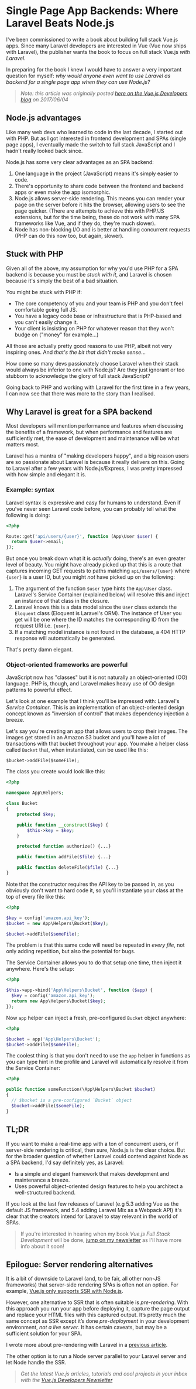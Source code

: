 # Single Page App Backends: Where Laravel Beats Node.js

I've been commissioned to write a book about building full stack Vue.js apps. Since many Laravel developers are interested in Vue (Vue now ships with Laravel), the publisher wants the book to focus on full stack Vue.js *with Laravel*.

In preparing for the book I knew I would have to answer a very important question for myself: *why would anyone even want to use Laravel as backend for a single page app when they can use Node.js?*

> *Note: this article was originally posted [here on the Vue.js Developers blog](http://vuejsdevelopers.com/2017/06/04/vue-js-backend-laravel-beats-node/?jsdojo_id=cjs_lbn) on 2017/06/04*

## Node.js advantages

Like many web devs who learned to code in the last decade, I started out with PHP. But as I got interested in frontend development and SPAs (single page apps), I eventually made the switch to full stack JavaScript and I hadn't really looked back since.

Node.js has some very clear advantages as an SPA backend:

1. One language in the project (JavaScript) means it's simply easier to code.
1. There's opportunity to share code between the frontend and backend apps or even make the app isomorphic.
1. Node.js allows server-side rendering. This means you can render your page on the server before it hits the browser, allowing users to see the page quicker. (There are attempts to achieve this with PHP/JS extensions, but for the time being, these do not work with many SPA frameworks like Vue, and if they do, they're much slower).
1. Node has non-blocking I/O and is better at handling concurrent requests (PHP can do this now too, but again, slower).

## Stuck with PHP

Given all of the above, my assumption for why you'd use PHP for a SPA backend is because you must be *stuck with it*, and Laravel is chosen because it's simply the best of a bad situation. 

You might be stuck with PHP if:

<!--more-->

- The core competency of you and your team is PHP and you don't feel comfortable going full JS. 
- You have a legacy code base or infrastructure that is PHP-based and you can't easily change it. 
- Your client is insisting on PHP for whatever reason that they won't budge on ("money" for example...)

All those are actually pretty good reasons to use PHP, albeit not very inspiring ones. And *that's the bit that didn't make sense*... 

How come so many devs passionately choose Laravel when their stack would always be inferior to one with Node.js? Are they just ignorant or too stubborn to acknowledge the glory of full stack JavaScript?

Going back to PHP and working with Laravel for the first time in a few years, I can now see that there was more to the story than I realised.

## Why Laravel is great for a SPA backend

Most developers will mention performance and features when discussing the benefits of a framework, but when performance and features are sufficiently met, the ease of development and maintenance will be what matters most.

Laravel has a mantra of "making developers happy", and a big reason users are so passionate about Laravel is because it really delivers on this. Going to Laravel after a few years with Node.js/Express, I was pretty impressed with how simple and elegant it is.

### Example: syntax

Laravel syntax is expressive and easy for humans to understand. Even if you've never seen Laravel code before, you can probably tell what the following is doing:

```php
<?php

Route::get('api/users/{user}', function (App\User $user) {
  return $user->email;
});
```

But once you break down what it is *actually* doing, there's an even greater level of beauty. You might have already picked up that this is a route that captures incoming GET requests to paths matching `api/users/{user}` where `{user}` is a user ID, but you might *not* have picked up on the following:

1. The argument of the function `$user` type hints the `App\User` class. Laravel's Service Container (explained below) will resolve this and inject an instance of that class in the closure.
2. Laravel knows this is a data model since the `User` class extends the `Eloquent` class (Eloquent is Laravel's ORM). The instance of User you get will be one where the ID matches the corresponding ID from the request URI i.e. `{user}`.
3. If a matching model instance is not found in the database, a 404 HTTP response will automatically be generated.

That's pretty damn elegant.

### Object-oriented frameworks are powerful

JavaScript now has "classes" but it is not naturally an object-oriented (OO) language. PHP is, though, and Laravel makes heavy use of OO design patterns to powerful effect. 

Let's look at one example that I think you'll be impressed with: Laravel's *Service Container*. This is an implementation of an object-oriented design concept known as "inversion of control" that makes dependency injection a breeze. 

Let's say you're creating an app that allows users to crop their images. The images get stored in an Amazon S3 bucket and you'll have a lot of transactions with that bucket throughout your app. You make a helper class called `Bucket` that, when instantiated, can be used like this:

```
$bucket->addFile($someFile);
```

The class you create would look like this:

```php
<?php

namespace App\Helpers;

class Bucket
{
    protected $key;

    public function __construct($key) {
        $this->key = $key;
    }

    protected function authorize() {...}

    public function addFile($file) {...}

    public function deleteFile($file) {...}
}

```

Note that the constructor requires the API key to be passed in, as you obviously don't want to hard code it, so you'll instantiate your class at the top of every file like this:

```php
<?php

$key = config('amazon.api_key');
$bucket = new App\Helpers\Bucket($key);

$bucket->addFile($someFile);
```

The problem is that this same code will need be repeated in *every file*, not only adding repetition, but also the potential for bugs.

The Service Container allows you to do that setup one time, then inject it anywhere. Here's the setup:

```php
<?php

$this->app->bind('App\Helpers\Bucket', function ($app) {
  $key = config('amazon.api_key');
  return new App\Helpers\Bucket($key);
});
```

Now `app` helper can inject a fresh, pre-configured `Bucket` object anywhere:

```php
<?php

$bucket = app('App\Helpers\Bucket');
$bucket->addFile($someFile);
```

The coolest thing is that you don't need to use the `app` helper in functions as you can type hint in the profile and Laravel will automatically resolve it from the Service Container:

```php
<?php

public function someFunction(\App\Helpers\Bucket $bucket) 
{
  // $bucket is a pre-configured `Bucket` object
  $bucket->addFile($someFile);
}
```

## TL;DR

If you want to make a real-time app with a ton of concurrent users, or if server-side rendering is critical, then sure, Node.js is the clear choice. But for the broader question of whether Laravel could contend against Node as a SPA backend, I'd say definitely yes, as Laravel:

- Is a simple and elegant framework that makes development and maintenance a breeze.
- Uses powerful object-oriented design features to help you architect a well-structured backend.

If you look at the last few releases of Laravel (e.g 5.3 adding Vue as the default JS framework, and 5.4 adding Laravel Mix as a Webpack API) it's clear that the creators intend for Laravel to stay relevant in the world of SPAs.

> If you're interested in hearing when my book *Vue.js Full Stack Development* will be done, [jump on my newsletter](http://vuejsdevelopers.com/newsletter/?jsdojo_id=cjs_lbn) as I'll have more info about it soon!

## Epilogue: Server rendering alternatives

It is a bit of downside to Laravel (and, to be fair, all other non-JS frameworks) that server-side rendering SPAs is often not an option. For example, [Vue.js only supports SSR with Node.js](https://github.com/vuejs/vue/issues/4101#issuecomment-258194824). 

However, one alternative to SSR that is often suitable is *pre-rendering*. With this approach you run your app before deploying it, capture the page output and replace your HTML files with this captured output. It’s pretty much the same concept as SSR except it’s done *pre-deployment* in your development environment, *not a live server*. It has certain caveats, but may be a sufficient solution for your SPA.

I wrote more about pre-rendering with Laravel in a [previous article](/2017/04/01/vue-js-prerendering-node-laravel/).

The other option is to run a Node server parallel to your Laravel server and let Node handle the SSR.

> *Get the latest Vue.js articles, tutorials and cool projects in your inbox with the [Vue.js Developers Newsletter](http://vuejsdevelopers.com/newsletter/?jsdojo_id=cjs_lbn)*
